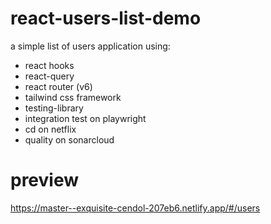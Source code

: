 # react-users-list-demo

a simple list of users application using:

- react hooks
- react-query
- react router (v6)
- tailwind css framework
- testing-library
- integration test on playwright
- cd on netflix
- quality on sonarcloud

# preview

https://master--exquisite-cendol-207eb6.netlify.app/#/users
